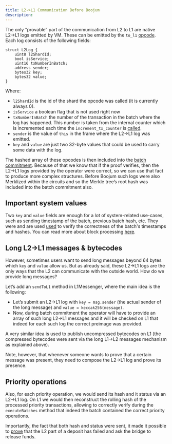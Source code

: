 ```yaml
---
title: L2->L1 Communication Before Boojum
description:
---
```


The only “provable” part of the communication from L2 to L1 are native L2→L1 logs emitted by VM.
These can be emitted by the `to_l1`
[opcode](/zk-stack/components/zksync-evm/bootloader).
Each log consists of the following fields:

```solidity
struct L2Log {
    uint8 l2ShardId;
    bool isService;
    uint16 txNumberInBatch;
    address sender;
    bytes32 key;
    bytes32 value;
}
```

Where:

- `l2ShardId` is the id of the shard the opcode was called (it is currently always 0).
- `isService` a boolean flag that is not used right now
- `txNumberInBatch` the number of the transaction in the batch where the log has happened.
  This number is taken from the internal counter which is incremented each time the `increment_tx_counter` is
  [called](/zk-stack/components/zksync-evm/bootloader).
- `sender` is the value of `this` in the frame where the L2→L1 log was emitted.
- `key` and `value` are just two 32-byte values that could be used to carry some data with the log.

The hashed array of these opcodes is then included into the
[batch commitment](https://github.com/matter-labs/era-contracts/blob/29f9ff4bbe12dc133c852f81acd70e2b4139d6b2/l1-contracts/contracts/state-transition/chain-deps/facets/Executor.sol#L535).
Because of that we know that if the proof verifies, then the L2→L1 logs provided by the operator were correct,
so we can use that fact to produce more complex structures.
Before Boojum such logs were also Merklized within the circuits and so the Merkle tree’s root hash was included into the batch commitment also.

## Important system values

Two `key` and `value` fields are enough for a lot of system-related use-cases,
such as sending timestamp of the batch, previous batch hash, etc.
They were and are used
[used](https://github.com/matter-labs/era-contracts/blob/29f9ff4bbe12dc133c852f81acd70e2b4139d6b2/system-contracts/contracts/SystemContext.sol#L470)
to verify the correctness of the batch's timestamps and hashes.
You can read more about block processing [here](/build/developer-reference/batches-and-l2-blocks).

## Long L2→L1 messages & bytecodes

However, sometimes users want to send long messages beyond 64 bytes which `key` and `value` allow us.
But as already said, these L2→L1 logs are the only ways that the L2 can communicate with the outside world.
How do we provide long messages?

Let’s add an `sendToL1` method in L1Messenger, where the main idea is the following:

- Let’s submit an L2→L1 log with `key = msg.sender` (the actual sender of the long message) and `value = keccak256(message)`.
- Now, during batch commitment the operator will have to provide an array of such long L2→L1 messages
  and it will be checked on L1 that indeed for each such log the correct preimage was provided.

A very similar idea is used to publish uncompressed bytecodes on L1
(the compressed bytecodes were sent via the long L1→L2 messages mechanism as explained above).

Note, however, that whenever someone wants to prove that a certain message was present, they need to compose the L2→L1 log and prove its presence.

## Priority operations

Also, for each priority operation, we would send its hash and it status via an L2→L1 log.
On L1 we would then reconstruct the rolling hash of the processed priority transactions,
allowing to correctly verify during the `executeBatches` method that indeed the batch contained the correct priority operations.

Importantly, the fact that both hash and status were sent, it made it possible to
[prove](https://github.com/matter-labs/era-contracts/blob/29f9ff4bbe12dc133c852f81acd70e2b4139d6b2/l1-contracts/contracts/bridge/L1SharedBridge.sol#L368)
that the L2 part of a deposit has failed and ask the bridge to release funds.

